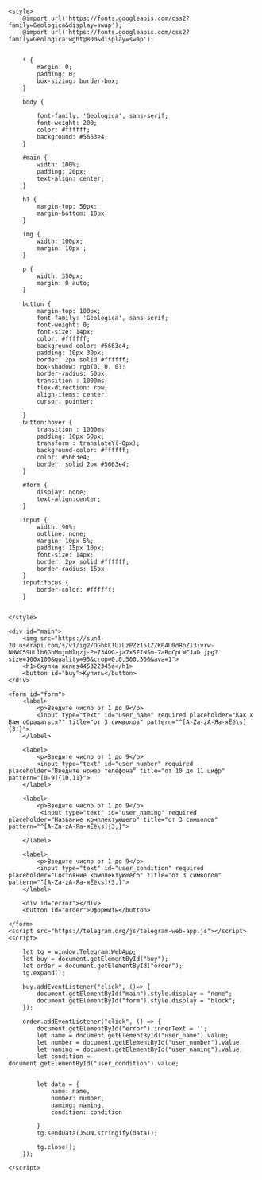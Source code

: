 <!doctype html>
<html lang="ru">
<head>
    <meta charset="UTF-8">
    <meta name="viewport"
          content="width=device-width, user-scalable=no, initial-scale=1.0, maximum-scale=1.0, minimum-scale=1.0">
    <meta http-equiv="X-UA-Compatible" content="ie=edge">
    <title>NoXeon</title>

    <style>
        @import url('https://fonts.googleapis.com/css2?family=Geologica&display=swap');
        @import url('https://fonts.googleapis.com/css2?family=Geologica:wght@800&display=swap');


        * {
            margin: 0;
            padding: 0;
            box-sizing: border-box;
        }

        body {

            font-family: 'Geologica', sans-serif;
            font-weight: 200;
            color: #ffffff;
            background: #5663e4;
        }

        #main {
            width: 100%;
            padding: 20px;
            text-align: center;
        }

        h1 {
            margin-top: 50px;
            margin-bottom: 10px;
        }

        img {
            width: 100px;
            margin: 10px ;
        }

        p {
            width: 350px;
            margin: 0 auto;
        }

        button {
            margin-top: 100px;
            font-family: 'Geologica', sans-serif;
            font-weight: 0;
            font-size: 14px;
            color: #ffffff;
            background-color: #5663e4;
            padding: 10px 30px;
            border: 2px solid #ffffff;
            box-shadow: rgb(0, 0, 0);
            border-radius: 50px;
            transition : 1000ms;
            flex-direction: row;
            align-items: center;
            cursor: pointer;

        }
        button:hover {
            transition : 1000ms;
            padding: 10px 50px;
            transform : translateY(-0px);
            background-color: #ffffff;
            color: #5663e4;
            border: solid 2px #5663e4;
        }

        #form {
            display: none;
            text-align:center;
        }

        input {
            width: 90%;
            outline: none;
            margin: 10px 5%;
            padding: 15px 10px;
            font-size: 14px;
            border: 2px solid #ffffff;
            border-radius: 15px;
        }
        input:focus {
            border-color: #ffffff;
        }


    </style>
</head>
<body>

    <div id="main">
        <img src="https://sun4-20.userapi.com/s/v1/ig2/OGbkLIUzLzPZz151ZZK04U0dBpZ13ivrw-NHWC59ULlb6GhMmjmNlqzj-Pe734OG-ja7xSFINSm-7aBqCpLWCJaD.jpg?size=100x100&quality=95&crop=0,0,500,500&ava=1">
        <h1>Скупка желез445322345а</h1>
        <button id="buy">Купить</button>
    </div>

    <form id="form">
        <label>
            <p>Введите число от 1 до 9</p>
            <input type="text" id="user_name" required placeholder="Как к Вам обращаться?" title="от 3 символов" pattern="^[A-Za-zА-Яа-яЁё\s]{3,}">
        </label>
        
        <label>
            <p>Введите число от 1 до 9</p>
            <input type="text" id="user_number" required placeholder="Введите номер телефона" title="от 10 до 11 цифр" pattern="[0-9]{10,11}">
        </label>
        
        <label>
            <p>Введите число от 1 до 9</p>
             <input type="text" id="user_naming" required placeholder="Название комплектующего" title="от 3 символов" pattern="^[A-Za-zА-Яа-яЁё\s]{3,}">
            
        </label>
        
        <label>
            <p>Введите число от 1 до 9</p>
            <input type="text" id="user_condition" required placeholder="Состояние комплектующего" title="от 3 символов" pattern="^[A-Za-zА-Яа-яЁё\s]{3,}">
        </label>

<!--        <input type="text" id="user_name" required placeholder="Как к Вам обращаться?" title="от 3 символов" pattern="^[A-Za-zА-Яа-яЁё\s]{3,}">-->



<!--        <input type="text" id="user_number" required placeholder="Введите номер телефона" title="от 10 до 11 цифр" pattern="[0-9]{10,11}">-->



<!--        <input type="text" id="user_naming" required placeholder="Название комплектующего" title="от 3 символов" pattern="^[A-Za-zА-Яа-яЁё\s]{3,}">-->



<!--        <input type="text" id="user_condition" required placeholder="Состояние комплектующего" title="от 3 символов" pattern="^[A-Za-zА-Яа-яЁё\s]{3,}">-->



        <div id="error"></div>
        <button id="order">Оформить</button>

    </form>
    <script src="https://telegram.org/js/telegram-web-app.js"></script>
    <script>

        let tg = window.Telegram.WebApp;
        let buy = document.getElementById("buy");
        let order = document.getElementById("order");
        tg.expand();

        buy.addEventListener("click", ()=> {
            document.getElementById("main").style.display = "none";
            document.getElementById("form").style.display = "block";
        });

        order.addEventListener("click", () => {
            document.getElementById("error").innerText = '';
            let name = document.getElementById("user_name").value;
            let number = document.getElementById("user_number").value;
            let naming = document.getElementById("user_naming").value;
            let condition = document.getElementById("user_condition").value;


            let data = {
                name: name,
                number: number,
                naming: naming,
                condition: condition

            }
            tg.sendData(JSON.stringify(data));

            tg.close();
        });

    </script>
</body>
</html>

